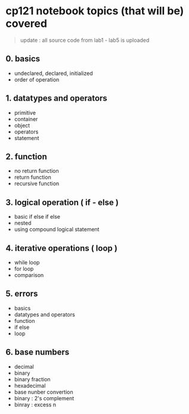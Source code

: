 # cp121 notebook topics (that will be) covered
> update : all source code from lab1 - lab5 is uploaded
## 0. basics
* undeclared, declared, initialized
* order of operation
## 1. datatypes and operators
* primitive
* container
* object
* operators
* statement
## 2. function
* no return function
* return function
* recursive function
## 3. logical operation ( if - else )
* basic if else if else
* nested
* using compound logical statement
## 4. iterative operations ( loop )
* while loop
* for loop
* comparison
## 5. errors
* basics
* datatypes and operators
* function
* if else
* loop
## 6. base numbers
* decimal
* binary
* binary fraction
* hexadecimal
* base nunber convertion
* binary : 2's complement
* binray : excess n



